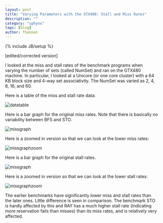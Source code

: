 ```yaml
---
layout: post
title: "Varying Parameters with the GTX480: Stall and Miss Rates"
description: ""
category: "sphynx"
tags: [blog]
author: fhannan
---
```

{% include JB/setup %}

[edited/corrected version]

I looked at the miss and stall rates of the benchmark programs when varying the number of sets (called NumSet) and ran on the GTX480 machine. In particular, I looked at a Unicore (or one core cluster) with a 64 KB block size and 4-way set associativity. The NumSet was varied as 2, 4, 8, 16, and 60.

Here is a table of the miss and stall rate data:

![datatable](http://i.imgur.com/M0mLKWw.png)


Here is a bar graph for the original miss rates. Note that there is basically no variability between BFS and STO.

![missgraph](http://i.imgur.com/68G8BvH.png)

Here is a zoomed in version so that we can look at the lower miss rates:

![missgraphzoom](http://i.imgur.com/bQi17i0.png)

Here is a bar graph for the original stall rates.

![missgraph](http://imgur.com/sDByQVS.png)

Here is a zoomed in version so that we can look at the lower stall rates:

![missgraphzoom](http://imgur.com/udjkHci.png)

The earlier benchmarks have significantly lower miss and stall rates than the later ones. Little difference is seen in comparison. The benchmark STO is hardly affected by this and RAY has a much higher stall rate (indicating more reservation fails than misses) than its miss rates, and is relatively very affected.

